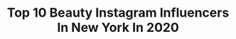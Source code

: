 ---
title: Top 10 Beauty Instagram Influencers In New York In 2020
description: >-
  Find top beauty Instagram influencers in New York in 2020. Most popular hashtags: #beauty #newyork #fashion #model.
platform: Instagram
profiles:
  - username: "michaelwoloszynowicz"
    fullname: >-
      Michael Woloszynowicz
    location: "United States"
    followers: 105631
    engagement: 278
    commentsToLikes: 0.018413
    avatar: "https://scontent-lhr8-1.cdninstagram.com/v/t51.2885-19/s320x320/20226038_151487582094188_3860812502568796160_a.jpg?_nc_ht=scontent-lhr8-1.cdninstagram.com&_nc_ohc=10VpKF8E4eMAX9XsFLh&oh=002d3b9571b99b87368ec64d53623925&oe=5EBC1926"
    verified: false
    hashtags: "#beauty, #newyorkmodels, #malibu, #girlsswimwear"
  - username: "amwstyled"
    fullname: >-
      Amanda M | Atlanta Blogger
    location: "United States"
    followers: 14336
    engagement: 891
    commentsToLikes: 0.113285
    avatar: "https://scontent-lhr8-1.cdninstagram.com/v/t51.2885-19/s320x320/75252770_527219954739339_7439364058001702912_n.jpg?_nc_ht=scontent-lhr8-1.cdninstagram.com&_nc_ohc=TA1yR601STUAX8MXxn8&oh=47f41fc14a2ee400e4a6e6dd94014a8f&oe=5EBBF709"
    verified: false
    hashtags: "#9to5, #amwstyled, #boutiqueshopping, #chicworkchic"
  - username: "goldlabelco"
    fullname: >-
      GoldLabelCo.com
    location: "United States"
    followers: 28205
    engagement: 282
    commentsToLikes: 0.034347
    avatar: "https://scontent-ssn1-1.cdninstagram.com/v/t51.2885-19/s320x320/71283962_933697996982941_927701627287109632_n.jpg?_nc_ht=scontent-ssn1-1.cdninstagram.com&_nc_ohc=9zi1L7WpLtsAX8pDxq9&oh=12aeecfb63f4ee7ed15272a336ee9e38&oe=5EA0CC0D"
    verified: false
    hashtags: "#thinlace, #wigstoragebag, #fulllacewigs, #laceclosuresewin"
  - username: "lina_hoss"
    fullname: >-
      Lina Hoss
    location: "United States"
    followers: 30348
    engagement: 162
    commentsToLikes: 0.020177
    avatar: "https://scontent-lhr8-1.cdninstagram.com/v/t51.2885-19/s320x320/77322010_2350656368580043_2353332492670337024_n.jpg?_nc_ht=scontent-lhr8-1.cdninstagram.com&_nc_ohc=3teKFRqqQh4AX8ltQCU&oh=8e42aff47a5441e83f5c93a4f1b682cc&oe=5EB8BDEE"
    verified: true
    hashtags: "#modernart, #naturelover, #life, #winteriscoming"
  - username: "annaiiix"
    fullname: >-
      •𝙰𝙽𝙽𝙰 𝚈𝚄𝚁𝙺𝙾𝚅𝙰•
    location: "United States"
    followers: 4519
    engagement: 1141
    commentsToLikes: 0.076975
    avatar: "https://scontent-amt2-1.cdninstagram.com/v/t51.2885-19/s320x320/81242731_617562392365597_7952681386530308096_n.jpg?_nc_ht=scontent-amt2-1.cdninstagram.com&_nc_ohc=V_x6YZWhXCAAX8CNBxS&oh=7baa7670f93022a592fc92801da71e05&oe=5EB9FBCE"
    verified: false
    hashtags: "#skinny, #color, #pier59, #fashionweek"
  - username: "thevanillaplum"
    fullname: >-
      Michaell➡️LA Lifestyle Blogger
    location: "United States"
    followers: 82740
    engagement: 169
    commentsToLikes: 0.082503
    avatar: "https://scontent-lga3-1.cdninstagram.com/v/t51.2885-19/s320x320/21294401_119862525410657_5552432642508455936_n.jpg?_nc_ht=scontent-lga3-1.cdninstagram.com&_nc_ohc=vVcjneDfPLYAX_C1wqE&oh=75b770f1f6929eb2312eced3eb2406a2&oe=5EBAF048"
    verified: false
    hashtags: "#postitfortheaesthetic, #womeninbusiness, #homeinspo, #inspiringwomen"
  - username: "nyclivesnyc"
    fullname: >-
      New York City 📸 🌃❤️
    location: "United States"
    followers: 35888
    engagement: 614
    commentsToLikes: 0.007620
    avatar: "https://scontent-arn2-1.cdninstagram.com/v/t51.2885-19/s320x320/47692821_921110678279205_8605691074662367232_n.jpg?_nc_ht=scontent-arn2-1.cdninstagram.com&_nc_ohc=dMoXv7Qfok8AX_5cjWM&oh=e647d313072fba0fee221fbd8873afb3&oe=5EB3DF03"
    verified: false
    hashtags: "#oneworldtradecenter, #yellowtaxi, #newyorknights, #empirestateofmind"
  - username: "caro.valero"
    fullname: >-
      CAROLINA VALERO
    location: "United States"
    followers: 63360
    engagement: 343
    commentsToLikes: 0.047304
    avatar: "https://scontent-lhr8-1.cdninstagram.com/v/t51.2885-19/s320x320/67841758_2364509493765381_1414864825481166848_n.jpg?_nc_ht=scontent-lhr8-1.cdninstagram.com&_nc_ohc=ILG16wyIEsQAX9JDqSR&oh=b6533c26138ef8da4963dd552f8d8b41&oe=5EBA9C41"
    verified: false
    hashtags: "#goodnight, #timewiththelovedones, #averymerrychristmasall, #sportfashion"
  - username: "nathan_yakobovitch"
    fullname: >-
      Nathan Yakobovitch
    location: "United States"
    followers: 2141
    engagement: 1163
    commentsToLikes: 0.095418
    avatar: "https://scontent-ams4-1.cdninstagram.com/v/t51.2885-19/11875314_513860342111156_1242779016_a.jpg?_nc_ht=scontent-ams4-1.cdninstagram.com&_nc_ohc=hQgVdvbAbTQAX8G2KO7&oh=0a041ca2ab2fca2606a469435398b8aa&oe=5EBCCBF1"
    verified: false
    hashtags: "#fitnessjourney, #israelinstagram, #blond, #passion"
  - username: "ffzok"
    fullname: >-
      Federico Fernández
    location: "United States"
    followers: 15851
    engagement: 535
    commentsToLikes: 0.009759
    avatar: "https://scontent-lga3-1.cdninstagram.com/v/t51.2885-19/s320x320/47691913_1759965324108280_8474058672161423360_n.jpg?_nc_ht=scontent-lga3-1.cdninstagram.com&_nc_ohc=J5axL567VEoAX-BDrmW&oh=0c53ae57adf8074eb45e2f8a3956a75f&oe=5EBBAE5A"
    verified: false
    hashtags: "#girly, #vtmag, #newyork, #menswear"
---